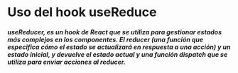 # Uso del hook useReduce

##### useReducer, es un hook de React que se utiliza para gestionar estados más complejos en los componentes. El reducer (una función que especifica cómo el estado se actualizará en respuesta a una acción) y un estado inicial, y devuelve el estado actual y una función dispatch que se utiliza para enviar acciones al reducer.

